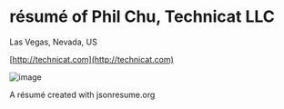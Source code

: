 # résumé of Phil Chu, Technicat LLC
Las Vegas, Nevada, US

 [http://technicat.com](http://technicat.com)

![image](https://technicat.github.io/images/smallhack.jpg)

A résumé created with jsonresume.org
